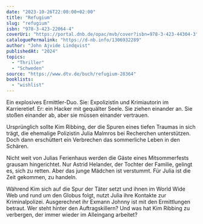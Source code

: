 ```yaml
---
date: "2023-10-26T22:00:00+02:00"
title: "Refugium"
slug: "refugium"
isbn: "978-3-423-22064-4"
coverUri: "https://portal.dnb.de/opac/mvb/cover?isbn=978-3-423-44304-3"
cataloguePermalink: "https://d-nb.info/1306932289"
author: "John Ajvide Lindqvist"
publishedAt: "2024"
topics:
  - "Thriller"
  - "Schweden"
source: "https://www.dtv.de/buch/refugium-28364"
booklists:
  - "wishlist"
---
```

Ein explosives Ermittler-Duo. Sie: Expolizistin und Krimiautorin im
Karrieretief. Er: ein Hacker mit gequälter Seele. Sie ziehen einander an. Sie
stoßen einander ab, aber sie müssen einander vertrauen.

Ursprünglich sollte Kim Ribbing, der die Spuren eines tiefen Traumas in sich
trägt, die ehemalige Polizistin Julia Malmros bei Recherchen unterstützen. Doch
dann erschüttert ein Verbrechen das sommerliche Leben in den Schären.

Nicht weit von Julias Ferienhaus werden die Gäste eines Mitsommerfests grausam
hingerichtet. Nur Astrid Helander, der Tochter der Familie, gelingt es, sich
zu retten. Aber das junge Mädchen ist verstummt. Für Julia ist die Zeit
gekommen, zu handeln.

Während Kim sich auf die Spur der Täter setzt und ihnen im World Wide Web und
rund um den Globus folgt, nutzt Julia ihre Kontakte zur Kriminalpolizei.
Ausgerechnet ihr Exmann Johnny ist mit den Ermittlungen betraut. Wer steht
hinter den Auftragskillern? Und was hat Kim Ribbing zu verbergen, der immer
wieder im Alleingang arbeitet?